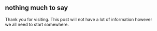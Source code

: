 ## nothing much to say
Thank you for visiting. This post will not have a lot of information however we all need to start somewhere. 
